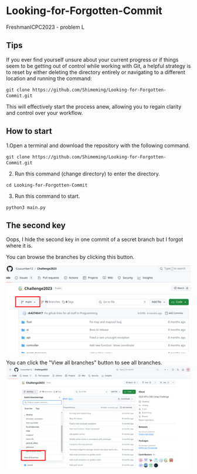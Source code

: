 # Looking-for-Forgotten-Commit
FreshmanICPC2023 - problem L

## Tips
If you ever find yourself unsure about your current progress or if things seem to be getting out of control while working with Git, a helpful strategy is to reset by either deleting the directory entirely or navigating to a different location and running the command:
```
git clone https://github.com/Shimeming/Looking-for-Forgotten-Commit.git
```
This will effectively start the process anew, allowing you to regain clarity and control over your workflow.

## How to start
1.Open a terminal and download the repository with the following command.
```
git clone https://github.com/Shimeming/Looking-for-Forgotten-Commit.git
```

2. Run this command (change directory) to enter the directory.
```
cd Looking-for-Forgotten-Commit
```

3. Run this command to start.
```
python3 main.py
```

## The second key
Oops, I hide the second key in one commit of a secret branch but I forgot where it is.

You can browse the branches by clicking this button.

![branch_button](image/branch_button.png)

You can click the "View all branches" button to see all branches.
![view all branches](image/branch_list.png)


